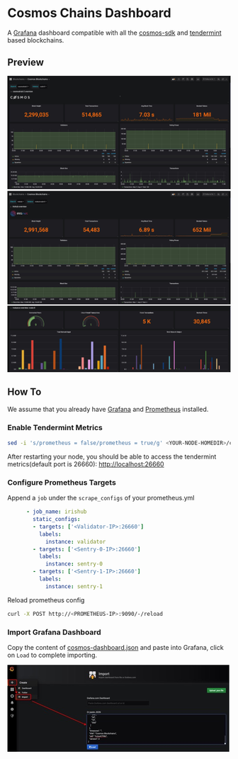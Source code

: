# Cosmos Chains Dashboard

A [Grafana](https://grafana.com/) dashboard compatible with all the [cosmos-sdk](https://github.com/cosmos/cosmos-sdk) and [tendermint](https://github.com/tendermint/tendermint) based blockchains.

## Preview

![1](imgs/cosmos-overview.jpg)
![2](imgs/irishub-overview.jpg)
![3](imgs/instance-overview.jpg)

## How To

We assume that you already have [Grafana](https://grafana.com/) and [Prometheus](https://prometheus.io/) installed.

### Enable Tendermint Metrics

```bash
sed -i 's/prometheus = false/prometheus = true/g' <YOUR-NODE-HOMEDIR>/config/config.toml
```

After restarting your node, you should be able to access the tendermint metrics(default port is 26660): <http://localhost:26660>

### Configure Prometheus Targets

Append a `job` under the `scrape_configs` of your prometheus.yml

```yaml
      - job_name: irishub
        static_configs:
        - targets: ['<Validator-IP>:26660']
          labels:
            instance: validator
        - targets: ['<Sentry-0-IP>:26660']
          labels:
            instance: sentry-0
        - targets: ['<Sentry-1-IP>:26660']
          labels:
            instance: sentry-1
```

Reload prometheus config

```bash
curl -X POST http://<PROMETHEUS-IP>:9090/-/reload
```

### Import Grafana Dashboard

Copy the content of [cosmos-dashboard.json](cosmos-dashboard.json) and paste into Grafana, click on `Load` to complete importing.

![import](imgs/import.jpg)
